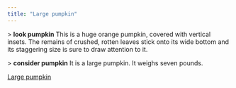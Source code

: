 ```yaml
---
title: "Large pumpkin"
---
```


\> **look pumpkin** This is a huge orange pumpkin, covered with vertical
insets. The remains of crushed, rotten leaves stick onto its wide bottom
and its staggering size is sure to draw attention to it.

\> **consider pumpkin** It is a large pumpkin. It weighs seven pounds.

[Large pumpkin](Category:_Consumables "wikilink")